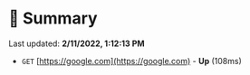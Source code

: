 # 📖 Summary
Last updated: **2/11/2022, 1:12:13 PM**

- `GET` [https://google.com](https://google.com) - **Up** (108ms)
